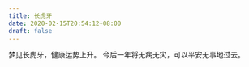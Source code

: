 ```yaml
---
title: 长虎牙
date: 2020-02-15T20:54:12+08:00
draft: false
---
```


梦见长虎牙，健康运势上升。
今后一年将无病无灾，可以平安无事地过去。
